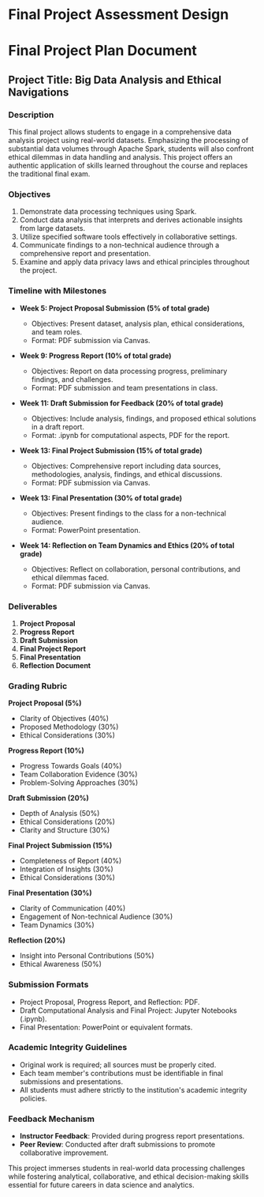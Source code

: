 Final Project Assessment Design
===============================

# Final Project Plan Document

## Project Title: **Big Data Analysis and Ethical Navigations**

### Description
This final project allows students to engage in a comprehensive data analysis project using real-world datasets. Emphasizing the processing of substantial data volumes through Apache Spark, students will also confront ethical dilemmas in data handling and analysis. This project offers an authentic application of skills learned throughout the course and replaces the traditional final exam.

### Objectives
1. Demonstrate data processing techniques using Spark.
2. Conduct data analysis that interprets and derives actionable insights from large datasets.
3. Utilize specified software tools effectively in collaborative settings.
4. Communicate findings to a non-technical audience through a comprehensive report and presentation.
5. Examine and apply data privacy laws and ethical principles throughout the project.

### Timeline with Milestones
- **Week 5: Project Proposal Submission (5% of total grade)**
  - Objectives: Present dataset, analysis plan, ethical considerations, and team roles.
  - Format: PDF submission via Canvas.

- **Week 9: Progress Report (10% of total grade)**
  - Objectives: Report on data processing progress, preliminary findings, and challenges.
  - Format: PDF submission and team presentations in class.

- **Week 11: Draft Submission for Feedback (20% of total grade)**
  - Objectives: Include analysis, findings, and proposed ethical solutions in a draft report.
  - Format: .ipynb for computational aspects, PDF for the report.

- **Week 13: Final Project Submission (15% of total grade)**
  - Objectives: Comprehensive report including data sources, methodologies, analysis, findings, and ethical discussions.
  - Format: PDF submission via Canvas.

- **Week 13: Final Presentation (30% of total grade)**
  - Objectives: Present findings to the class for a non-technical audience.
  - Format: PowerPoint presentation.

- **Week 14: Reflection on Team Dynamics and Ethics (20% of total grade)**
  - Objectives: Reflect on collaboration, personal contributions, and ethical dilemmas faced.
  - Format: PDF submission via Canvas.

### Deliverables
1. **Project Proposal**
2. **Progress Report**
3. **Draft Submission**
4. **Final Project Report**
5. **Final Presentation**
6. **Reflection Document**

### Grading Rubric
**Project Proposal (5%)**
- Clarity of Objectives (40%)
- Proposed Methodology (30%)
- Ethical Considerations (30%)

**Progress Report (10%)**
- Progress Towards Goals (40%)
- Team Collaboration Evidence (30%)
- Problem-Solving Approaches (30%)

**Draft Submission (20%)**
- Depth of Analysis (50%)
- Ethical Considerations (20%)
- Clarity and Structure (30%)

**Final Project Submission (15%)**
- Completeness of Report (40%)
- Integration of Insights (30%)
- Ethical Considerations (30%)

**Final Presentation (30%)**
- Clarity of Communication (40%)
- Engagement of Non-technical Audience (30%)
- Team Dynamics (30%)

**Reflection (20%)**
- Insight into Personal Contributions (50%)
- Ethical Awareness (50%)

### Submission Formats
- Project Proposal, Progress Report, and Reflection: PDF.
- Draft Computational Analysis and Final Project: Jupyter Notebooks (.ipynb).
- Final Presentation: PowerPoint or equivalent formats.

### Academic Integrity Guidelines
- Original work is required; all sources must be properly cited.
- Each team member's contributions must be identifiable in final submissions and presentations.
- All students must adhere strictly to the institution's academic integrity policies.

### Feedback Mechanism
- **Instructor Feedback**: Provided during progress report presentations.
- **Peer Review**: Conducted after draft submissions to promote collaborative improvement.

This project immerses students in real-world data processing challenges while fostering analytical, collaborative, and ethical decision-making skills essential for future careers in data science and analytics.